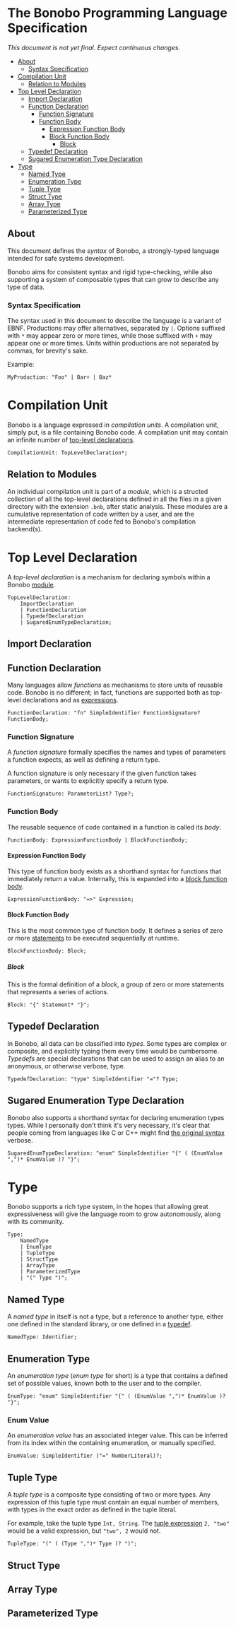  # The Bonobo Programming Language Specification
 *This document is not yet final. Expect continuous changes.*

* [About](#about)
    * [Syntax Specification](#syntax-specification)
* [Compilation Unit](#compilation-unit)
    * [Relation to Modules](#relation-to-modules)
* [Top Level Declaration](#top-level-declaration)
    * [Import Declaration](#import-declaration)
    * [Function Declaration](#function-declaration)
        * [Function Signature](#function-signature)
        * [Function Body](#function-body)
            * [Expression Function Body](#expression-function-body)
            * [Block Function Body](#block-function-body)
                * [Block](#block)
    * [Typedef Declaration](#typedef-declaration)
    * [Sugared Enumeration Type Declaration](#sugared-enumeration-type-declaration)
* [Type](#type)
    * [Named Type](#named-type)
    * [Enumeration Type](#enumeration-type)
    * [Tuple Type](#tuple-type)
    * [Struct Type](#struct-type)
    * [Array Type](#named-type)
    * [Parameterized Type](#parameterized-type)

 ## About
This document defines the *syntax* of Bonobo, a strongly-typed
language intended for safe systems development.

Bonobo aims for consistent syntax and rigid type-checking,
while also supporting a system of composable types that
can grow to describe any type of data.

### Syntax Specification
The syntax used in this document to describe the language
is a variant of EBNF. Productions may offer alternatives, separated by `|`. Options suffixed with `*` may appear zero or
more times, while those suffixed with `+` may appear one or
more times. Units within productions are not separated by commas,
for brevity's sake.

Example:

```ebnf
MyProduction: "Foo" | Bar+ | Baz*
```

# Compilation Unit
Bonobo is a language expressed in *compilation units*. A
compilation unit, simply put, is a file containing Bonobo code.
A compilation unit may contain an infinite number of
[top-level declarations](#top-level-declaration).

```ebnf
CompilationUnit: TopLevelDeclaration*;
```

## Relation to Modules
An individual compilation unit is part of a *module*, which is a
structed collection of all the top-level declarations defined in all the
files in a given directory with the extension `.bnb`, after static analysis.
These modules are a cumulative representation of code written by a user,
and are the intermediate representation of code fed to Bonobo's compilation
backend(s).

# Top Level Declaration
A *top-level declaration* is a mechanism for declaring symbols within a Bonobo
[module](#relation-to-modules).

```ebnf
TopLevelDeclaration:
    ImportDeclaration
    | FunctionDeclaration
    | TypedefDeclaration
    | SugaredEnumTypeDeclaration;
```

## Import Declaration

## Function Declaration
Many languages allow *functions* as mechanisms to store units of
reusable code. Bonobo is no different; in fact, functions are
supported both as top-level declarations and as
[expressions](#expression).

```ebnf
FunctionDeclaration: "fn" SimpleIdentifier FunctionSignature? FunctionBody;
```

### Function Signature
A *function signature* formally specifies the names and types
of parameters a function expects, as well as defining a return
type.

A function signature is only necessary if the given function
takes parameters, or wants to explicitly specify a return type.

```ebnf
FunctionSignature: ParameterList? Type?;
```

### Function Body
The reusable sequence of code contained in a function is called
its *body*.

```ebnf
FunctionBody: ExpressionFunctionBody | BlockFunctionBody;
```

#### Expression Function Body
This type of function body exists as a shorthand syntax for
functions that immediately return a value. Internally, this
is expanded into a [block function body](#block-function-body).

```ebnf
ExpressionFunctionBody: "=>" Expression;
```

#### Block Function Body
This is the most common type of function body. It defines a series
of zero or more [statements](#statement) to be executed
sequentially at runtime.

```ebnf
BlockFunctionBody: Block;
```

##### Block
This is the formal definition of a *block*, a group of
zero or more statements that represents a series of actions.

```ebnf
Block: "{" Statement* "}";
```

## Typedef Declaration
In Bonobo, all data can be classified into *types*.
Some types are complex or composite, and explicitly typing
them every time would be cumbersome. *Typedefs* are
special declarations that can be used to assign an alias
to an anonymous, or otherwise verbose, type.

```ebnf
TypedefDeclaration: "type" SimpleIdentifier "="? Type;
```

## Sugared Enumeration Type Declaration
Bonobo also supports a shorthand syntax for declaring enumeration types
types. While I personally don't think it's very necessary, it's
clear that people coming from languages like C or C++ might find
[the original syntax](#enumeration-type) verbose.

```ebnf
SugaredEnumTypeDeclaration: "enum" SimpleIdentifier "{" ( (EnumValue ",")* EnumValue )? "}";
```

# Type
Bonobo supports a rich type system, in the hopes that allowing great expressiveness
will give the language room to grow autonomously, along with its community.

```ebnf
Type:
    NamedType
    | EnumType
    | TupleType
    | StructType
    | ArrayType
    | ParameterizedType
    | "(" Type ")";
```

## Named Type
A *named type* in itself is not a type, but a reference to another type,
either one defined in the standard library, or one defined in a [typedef](#typedef-declaration).

```ebnf
NamedType: Identifier;
```

## Enumeration Type
An *enumeration type* (*enum type* for short) is a type that contains a defined
set of possible values, known both to the user and to the compiler.


```ebnf
EnumType: "enum" SimpleIdentifier "{" ( (EnumValue ",")* EnumValue )? "}";
```

### Enum Value
An *enumeration value* has an associated integer value. This can be inferred from
its index within the containing enumeration, or manually specified.

```ebnf
EnumValue: SimpleIdentifier ("=" NumberLiteral)?;
```

## Tuple Type
A *tuple type* is a composite type consisting of two or more types.
Any expression of this tuple type must contain an equal number of members,
with types in the exact order as defined in the tuple literal.

For example, take the tuple type `Int, String`. The [tuple expression](#tuple-expression)
 `2, "two"` would be a valid expression, but `"two", 2` would not.

```ebnf
TupleType: "(" ( (Type ",")* Type )? ")";
```

## Struct Type

## Array Type

## Parameterized Type